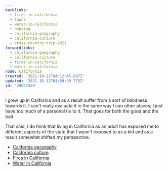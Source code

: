 ```yaml
---
backlinks:
  - fires-in-california
  - lawns
  - water-in-california
  - housing
  - california-geography
  - california-culture
  - cross-country-trip-2021
forwardlinks:
  - california-geography
  - california-culture
  - fires-in-california
  - water-in-california
node: California
created: '2021-10-12T04:12:45.687Z'
updated: '2021-10-12T04:59:30.775Z'
id: '29057429'
---
```

I grew up in California and as a result suffer from a sort of blindness towards it. I can't really evaluate it in the same way I can other places; I just have too much of a personal tie to it. That goes for both the good and the bad. 

That said, I do think that living in California as an adult has exposed me to different aspects of the state that I wasn't exposed to as a kid and as a result somewhat shifted my perspective.  

- [California geography](california-geography.md)
- [California culture](california-culture.md)
- [Fires in California](fires-in-california.md)
- [Water in California](water-in-california.md)
